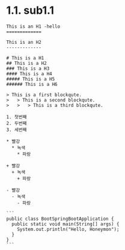 # 1.1. sub1.1

```
This is an H1 -hello
=============
```

```
This is an H2
-------------
```

```
# This is a H1
## This is a H2
### This is a H3
#### This is a H4
##### This is a H5
###### This is a H6
```

```
> This is a first blockqute.
>	> This is a second blockqute.
>	>	> This is a third blockqute.
```

```
1. 첫번째
2. 두번째
3. 세번째
```

```
* 빨강
  * 녹색
    * 파랑

+ 빨강
  + 녹색
    + 파랑

- 빨강
  - 녹색
    - 파랑
```

````
```
public class BootSpringBootApplication {
  public static void main(String[] args) {
    System.out.println("Hello, Honeymon");
  }
}
```
````
